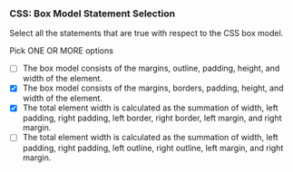 ### CSS: Box Model Statement Selection

Select all the statements that are true with respect to the CSS box model.

Pick ONE OR MORE options

- [ ] The box model consists of the margins, outline, padding, height, and width of the element.
- [x] The box model consists of the margins, borders, padding, height, and width of the element.
- [x] The total element width is calculated as the summation of width, left padding, right padding, left border, right border, left margin, and right margin.
- [ ] The total element width is calculated as the summation of width, left padding, right padding, left outline, right outline, left margin, and right margin.
